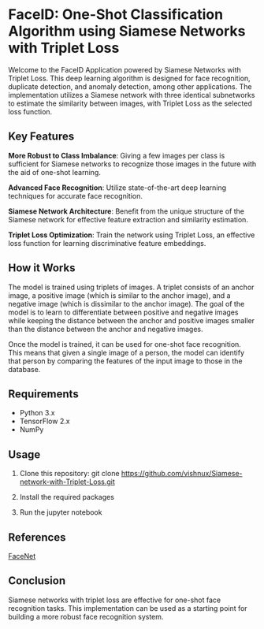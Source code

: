 # FaceID: One-Shot Classification Algorithm using Siamese Networks with Triplet Loss

Welcome to the FaceID Application powered by Siamese Networks with Triplet Loss. This deep learning algorithm is designed for face recognition, duplicate detection, and anomaly detection, among other applications. The implementation utilizes a Siamese network with three identical subnetworks to estimate the similarity between images, with Triplet Loss as the selected loss function. 

## Key Features

**More Robust to Class Imbalance**: Giving a few images per class is sufficient for Siamese networks to recognize those images in the future with the aid of one-shot learning.

**Advanced Face Recognition**: Utilize state-of-the-art deep learning techniques for accurate face recognition.

**Siamese Network Architecture**: Benefit from the unique structure of the Siamese network for effective feature extraction and similarity estimation.

**Triplet Loss Optimization**: Train the network using Triplet Loss, an effective loss function for learning discriminative feature embeddings.

## How it Works
The model is trained using triplets of images. A triplet consists of an anchor image, a positive image (which is similar to the anchor image), and a negative image (which is dissimilar to the anchor image). The goal of the model is to learn to differentiate between positive and negative images while keeping the distance between the anchor and positive images smaller than the distance between the anchor and negative images.

Once the model is trained, it can be used for one-shot face recognition. This means that given a single image of a person, the model can identify that person by comparing the features of the input image to those in the database.

## Requirements

* Python 3.x
* TensorFlow 2.x
* NumPy

## Usage

1) Clone this repository: git clone https://github.com/vishnux/Siamese-network-with-Triplet-Loss.git

2) Install the required packages

3) Run the jupyter notebook 

## References

[FaceNet](https://arxiv.org/abs/1503.03832)

## Conclusion
Siamese networks with triplet loss are effective for one-shot face recognition tasks. This implementation can be used as a starting point for building a more robust face recognition system.
